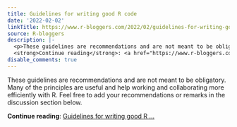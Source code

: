 ```yaml
---
title: Guidelines for writing good R code
date: '2022-02-02'
linkTitle: https://www.r-bloggers.com/2022/02/guidelines-for-writing-good-r-code/
source: R-bloggers
description: |-
  <p>These guidelines are recommendations and are not meant to be obligatory. Many of the principles are useful and help working and collaborating more efficiently with R. Feel free to add your recommendations or remarks in the discussion section below.</p>
  <strong>Continue reading</strong>: <a href="https://www.r-bloggers.com/2022/02/guidelines-for-writing-good-r-code/">Guidelines for writing good R ...
disable_comments: true
---
```

<p>These guidelines are recommendations and are not meant to be obligatory. Many of the principles are useful and help working and collaborating more efficiently with R. Feel free to add your recommendations or remarks in the discussion section below.</p>
<strong>Continue reading</strong>: <a href="https://www.r-bloggers.com/2022/02/guidelines-for-writing-good-r-code/">Guidelines for writing good R ...